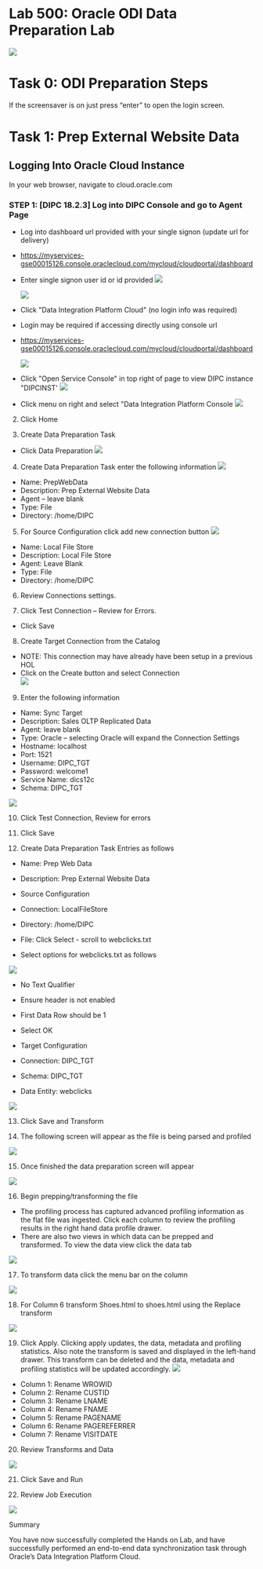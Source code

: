 
# Lab 500: Oracle ODI Data Preparation Lab
![](images/500/image500_0.png)
# Task 0: ODI Preparation Steps

If the screensaver is on just press “enter” to open the login screen. 
 
# Task 1: Prep External Website Data  
 
## Logging Into Oracle Cloud Instance

In your web browser, navigate to cloud.oracle.com
### **STEP 1**: [DIPC 18.2.3] Log into DIPC Console and go to Agent Page

-   Log into dashboard url provided with your single signon (update url for delivery)
-   https://myservices-gse00015126.console.oraclecloud.com/mycloud/cloudportal/dashboard

-   Enter single signon user id or id provided
	![](images/300/AgentImage011-DemoLogin.png)

	![](images/300/AgentImage012-DemoLogin.png)

-   Click "Data Integration Platform Cloud" (no login info was required)
-   Login may be required if accessing directly using console url
-   https://myservices-gse00015126.console.oraclecloud.com/mycloud/cloudportal/dashboard

	![](images/300/AgentImage015-DIPC_Console.png)

-   Click "Open Service Console" in top right of page to view DIPC instance "DIPCINST'
	![](images/300/AgentImage016-DIPC_Console.png)

-   Click menu on right and select "Data Integration Platform Console
	![](images/300/AgentImage017-DIPC_Console.png)	
	
2.	Click Home 

3.	Create Data Preparation Task 
- Click Data Preparation 
![](images/500/image500_2a.png)
4.	Create Data Preparation Task enter the following information 
![](images/500/image500_3a.png)
- Name: PrepWebData 
- Description:  Prep External Website Data  
- Agent – leave blank 
- Type: File 
- Directory: /home/DIPC 

5. For Source Configuration click add new connection button
![](images/500/image500_4a.png)
- Name: Local File Store
- Description: Local File Store
- Agent: Leave Blank
- Type: File
- Directory: /home/DIPC

6.	Review Connections settings. 

7.	Click Test Connection – Review for Errors. 
- Click Save  

8.	Create Target Connection from the Catalog 
- NOTE: This connection may have already have been setup in a previous HOL 
- Click on the Create button and select Connection  
![](images/500/image500_5a.png)

9.	Enter the following information  
- Name: Sync Target 
- Description: Sales OLTP Replicated Data 
- Agent: leave blank 
- Type: Oracle – selecting Oracle will expand the Connection Settings 
- Hostname: localhost 
- Port: 1521 
- Username: DIPC_TGT 
- Password: welcome1 
- Service Name: dics12c 
- Schema: DIPC_TGT 

![](images/500/image500_6a.png)

10.	Click Test Connection, Review for errors 

11.	Click Save 

12.	Create Data Preparation Task Entries as follows 
- Name: Prep Web Data 
- Description: Prep External Website Data 
- Source Configuration 
-  Connection: LocalFileStore 
-  Directory: /home/DIPC 
-  File: Click Select - scroll to webclicks.txt 

- Select options for webclicks.txt as follows 

![](images/500/image500_7a.png)

- No Text Qualifier 
- Ensure header is not enabled 
- First Data Row should be 1 
- Select OK

- Target Configuration 
-  Connection: DIPC_TGT 
-  Schema: DIPC_TGT 
-  Data Entity: webclicks  

![](images/500/image500_8a.png)

13.	Click Save and Transform 

14.	The following screen will appear as the file is being parsed and profiled 

![](images/500/image500_9a.png)

15. Once finished the data preparation screen will appear 

![](images/500/image500_10a.png)

16. Begin prepping/transforming the file 

- The profiling process has captured advanced profiling information as the flat file was ingested.  Click each column to review the profiling results in the right hand data profile drawer. 
- There are also two views in which data can be prepped and transformed. To view the data view click the data tab 

![](images/500/image500_11a.png)

17. To transform data click the menu bar on the column 

![](images/500/image500_12a.png)

18. For Column 6 transform Shoes.html to shoes.html using the Replace transform 

![](images/500/image500_13a.png)

19. Click Apply.  Clicking apply updates, the data, metadata and profiling statistics.  Also note the transform is saved and displayed in the left-hand drawer.  This transform can be deleted and the data, metadata and profiling statistics will be updated accordingly. 
![](images/500/image500_14b.png)
- Column 1: Rename WROWID 
- Column 2: Rename CUSTID 
- Column 3: Rename LNAME 
- Column 4: Rename FNAME 
- Column 5: Rename PAGENAME 
- Column 6: Rename PAGEREFERRER 
- Column 7: Rename VISITDATE 

20. Review Transforms and Data

![](images/500/image500_15b.png)

21. Click Save and Run 

22. Review Job Execution 
 
![](images/500/image500_16a.png)

Summary 
 
You have now successfully completed the Hands on Lab, and have successfully performed an end-to-end data synchronization task through Oracle’s Data Integration Platform Cloud. 
